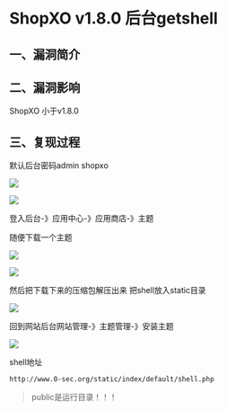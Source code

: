 ShopXO v1.8.0 后台getshell
==========================

一、漏洞简介
------------

二、漏洞影响
------------

ShopXO 小于v1.8.0

三、复现过程
------------

默认后台密码admin shopxo

![](./resource/ShopXOv1.8.0后台getshell/media/rId24.png)

![](./resource/ShopXOv1.8.0后台getshell/media/rId25.png)

登入后台-》应用中心-》应用商店-》主题

随便下载一个主题

![](./resource/ShopXOv1.8.0后台getshell/media/rId26.png)

![](./resource/ShopXOv1.8.0后台getshell/media/rId27.png)

然后把下载下来的压缩包解压出来 把shell放入static目录

![](./resource/ShopXOv1.8.0后台getshell/media/rId28.png)

回到网站后台网站管理-》主题管理-》安装主题

![](./resource/ShopXOv1.8.0后台getshell/media/rId29.png)

shell地址

    http://www.0-sec.org/static/index/default/shell.php

> public是运行目录！！！
